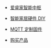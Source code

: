 


* [爱睿家智能中枢](ctl/)


* [智能家居硬件 DIY](diy/)


* [MQTT 定制固件](mqtt/)


* [购买产品](//shop107898810.taobao.com/)